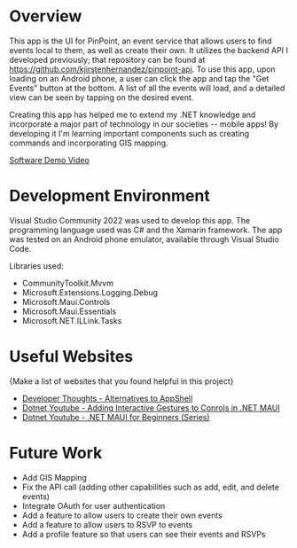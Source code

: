 ﻿# Overview

This app is the UI for PinPoint, an event service that allows users to find events local to them, as well as create their own.  It utilizes the backend API I developed previously; that repository can be found at https://github.com/kjirstenhernandez/pinpoint-api.  To use this app, upon loading on an Android phone, a user can click the app and tap the "Get Events" button at the bottom.  A list of all the events will load, and a detailed view can be seen by tapping on the desired event. 

Creating this app has helped me to extend my .NET knowledge and incorporate a major part of technology in our societies -- mobile apps!  By developing it I'm learning important components such as creating commands and incorporating GIS mapping.  

[Software Demo Video](https://teams.microsoft.com/l/message/48:notes/1743617812979?context=%7B%22contextType%22%3A%22chat%22%7D)

# Development Environment

Visual Studio Community 2022 was used to develop this app.  The programming language used was C# and the Xamarin framework.  The app was tested on an Android phone emulator, available through Visual Studio Code.

Libraries used: 
- CommunityToolkit.Mvvm
- Microsoft.Extensions.Logging.Debug
- Microsoft.Maui.Controls
- Microsoft.Maui.Essentials
- Microsoft.NET.ILLink.Tasks

# Useful Websites

{Make a list of websites that you found helpful in this project}
* [Developer Thoughts - Alternatives to AppShell](https://egvijayanand.in/2024/10/30/transitioning-from-application-mainpage-to-window-page-in-dotnet-maui-9/#:~:text=NET%20MAUI%209%2C%20specifically%20the,set%20during%20the%20Window's%20instantiation.&text=After:,derived%20from%20the%20Window%20type.&text=//%20The%20window%20type%20can%20also%20be%20used%20directly.&text=Further%20Reading:,MainPage%20deprecation)
* [Dotnet Youtube - Adding Interactive Gestures to Conrols in .NET MAUI](https://www.youtube.com/watch?v=kVvIxdyBzH8)
* [Dotnet Youtube - .NET MAUI for Beginners (Series)](https://youtu.be/Hh279ES_FNQ?si=HeQFViS3zBlxHVwo)


# Future Work

* Add GIS Mapping
* Fix the API call (adding other capabilities such as add, edit, and delete events)
* Integrate OAuth for user authentication
* Add a feature to allow users to create their own events
* Add a feature to allow users to RSVP to events
* Add a profile feature so that users can see their events and RSVPs